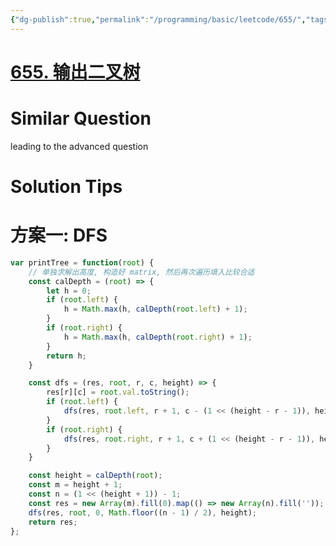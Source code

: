 ```yaml
---
{"dg-publish":true,"permalink":"/programming/basic/leetcode/655/","tags":["leetcode/tree/traversal","leetcode/unsolved","leetcode/tree/index"]}
---
```



# [655. 输出二叉树](https://leetcode.cn/problems/print-binary-tree/)

# Similar Question

leading to the advanced question

# Solution Tips

# 方案一: DFS

```js
var printTree = function(root) {
    // 单独求解出高度, 构造好 matrix, 然后再次遍历填入比较合适
    const calDepth = (root) => {
        let h = 0;
        if (root.left) {
            h = Math.max(h, calDepth(root.left) + 1);
        }
        if (root.right) {
            h = Math.max(h, calDepth(root.right) + 1);
        }
        return h;
    }

    const dfs = (res, root, r, c, height) => {
        res[r][c] = root.val.toString();
        if (root.left) {
            dfs(res, root.left, r + 1, c - (1 << (height - r - 1)), height);
        }
        if (root.right) {
            dfs(res, root.right, r + 1, c + (1 << (height - r - 1)), height);
        }
    }

    const height = calDepth(root);
    const m = height + 1;
    const n = (1 << (height + 1)) - 1;
    const res = new Array(m).fill(0).map(() => new Array(n).fill(''));
    dfs(res, root, 0, Math.floor((n - 1) / 2), height);
    return res;
};
```
